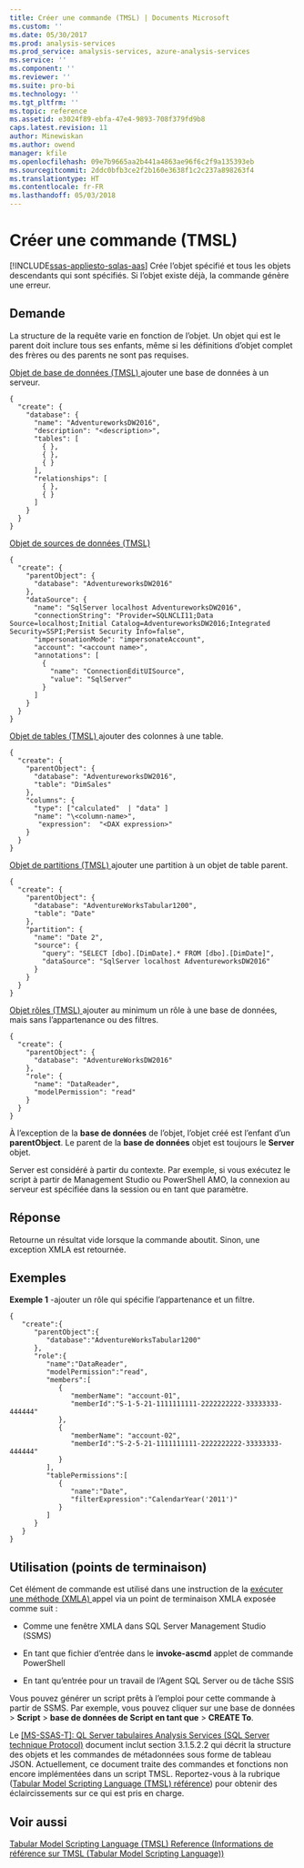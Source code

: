 ```yaml
---
title: Créer une commande (TMSL) | Documents Microsoft
ms.custom: ''
ms.date: 05/30/2017
ms.prod: analysis-services
ms.prod_service: analysis-services, azure-analysis-services
ms.service: ''
ms.component: ''
ms.reviewer: ''
ms.suite: pro-bi
ms.technology: ''
ms.tgt_pltfrm: ''
ms.topic: reference
ms.assetid: e3024f89-ebfa-47e4-9893-708f379fd9b8
caps.latest.revision: 11
author: Minewiskan
ms.author: owend
manager: kfile
ms.openlocfilehash: 09e7b9665aa2b441a4863ae96f6c2f9a135393eb
ms.sourcegitcommit: 2ddc0bfb3ce2f2b160e3638f1c2c237a898263f4
ms.translationtype: HT
ms.contentlocale: fr-FR
ms.lasthandoff: 05/03/2018
---
```

# <a name="create-command-tmsl"></a>Créer une commande (TMSL)
[!INCLUDE[ssas-appliesto-sqlas-aas](../../includes/ssas-appliesto-sqlas-aas.md)]
  Crée l’objet spécifié et tous les objets descendants qui sont spécifiés. Si l’objet existe déjà, la commande génère une erreur.  
  
## <a name="request"></a>Demande  
 La structure de la requête varie en fonction de l’objet. Un objet qui est le parent doit inclure tous ses enfants, même si les définitions d’objet complet des frères ou des parents ne sont pas requises.  
  
 [Objet de base de données &#40;TMSL&#41; ](../../analysis-services/tabular-models-scripting-language-objects/database-object-tmsl.md) ajouter une base de données à un serveur.  
  
```  
{   
  "create": {   
    "database": {   
      "name": "AdventureworksDW2016",   
      "description": "<description>",   
      "tables": [   
        { },   
        { },   
        { }   
      ],   
      "relationships": [   
        { },   
        { }   
      ]   
    }   
  }   
}  
```  
  
 [Objet de sources de données &#40;TMSL&#41;](../../analysis-services/tabular-models-scripting-language-objects/datasources-object-tmsl.md)  
  
```  
{  
  "create": {  
    "parentObject": {  
      "database": "AdventureworksDW2016"  
    },  
    "dataSource": {  
      "name": "SqlServer localhost AdventureworksDW2016",  
      "connectionString": "Provider=SQLNCLI11;Data Source=localhost;Initial Catalog=AdventureworksDW2016;Integrated Security=SSPI;Persist Security Info=false",  
      "impersonationMode": "impersonateAccount",  
      "account": "<account name>",  
      "annotations": [  
        {  
          "name": "ConnectionEditUISource",  
          "value": "SqlServer"  
        }  
      ]  
    }  
  }  
}  
```  
  
 [Objet de tables &#40;TMSL&#41; ](../../analysis-services/tabular-models-scripting-language-objects/tables-object-tmsl.md) ajouter des colonnes à une table.  
  
```  
{   
  "create": {   
    "parentObject": {   
      "database": "AdventureworksDW2016",   
      "table": "DimSales"  
    },   
    "columns": {   
      "type": ["calculated"  | "data" ]  
      "name": "\<column-name>",   
       "expression":  "<DAX expression>"  
    }   
  }   
}   
```  
  
 [Objet de partitions &#40;TMSL&#41; ](../../analysis-services/tabular-models-scripting-language-objects/partitions-object-tmsl.md) ajouter une partition à un objet de table parent.  
  
```  
{  
  "create": {  
    "parentObject": {  
      "database": "AdventureWorksTabular1200",  
      "table": "Date"  
    },  
    "partition": {  
      "name": "Date 2",  
      "source": {  
        "query": "SELECT [dbo].[DimDate].* FROM [dbo].[DimDate]",  
        "dataSource": "SqlServer localhost AdventureworksDW2016"  
      }  
    }  
  }  
}  
```  
  
 [Objet rôles &#40;TMSL&#41; ](../../analysis-services/tabular-models-scripting-language-objects/roles-object-tmsl.md) ajouter au minimum un rôle à une base de données, mais sans l’appartenance ou des filtres.  
  
```  
{  
  "create": {  
    "parentObject": {  
      "database": "AdventureWorksDW2016"  
    },  
    "role": {  
      "name": "DataReader",  
      "modelPermission": "read"  
    }  
  }  
}  
```  
  
 À l’exception de la **base de données** de l’objet, l’objet créé est l’enfant d’un **parentObject**. Le parent de la **base de données** objet est toujours le **Server** objet.  
  
 Server est considéré à partir du contexte. Par exemple, si vous exécutez le script à partir de Management Studio ou PowerShell AMO, la connexion au serveur est spécifiée dans la session ou en tant que paramètre.  
  
## <a name="response"></a>Réponse  
 Retourne un résultat vide lorsque la commande aboutit. Sinon, une exception XMLA est retournée.  
  
## <a name="examples"></a>Exemples  
 **Exemple 1** -ajouter un rôle qui spécifie l’appartenance et un filtre.  
  
```  
{   
   "create":{   
      "parentObject":{   
         "database":"AdventureWorksTabular1200"  
      },  
      "role":{  
         "name":"DataReader",  
         "modelPermission":"read",  
         "members":[   
            {  
               "memberName": "account-01",  
               "memberId":"S-1-5-21-1111111111-2222222222-33333333-444444"  
            },  
            {   
               "memberName": "account-02",  
               "memberId":"S-2-5-21-1111111111-2222222222-33333333-444444"  
            }  
         ],  
         "tablePermissions":[   
            {   
               "name":"Date",  
               "filterExpression":"CalendarYear('2011')"  
            }  
         ]  
      }  
   }  
}  
```  
  
## <a name="usage-endpoints"></a>Utilisation (points de terminaison)  
 Cet élément de commande est utilisé dans une instruction de la [exécuter une méthode &#40;XMLA&#41; ](../../analysis-services/xmla/xml-elements-methods-execute.md) appel via un point de terminaison XMLA exposée comme suit :  
  
-   Comme une fenêtre XMLA dans SQL Server Management Studio (SSMS)  
  
-   En tant que fichier d’entrée dans le **invoke-ascmd** applet de commande PowerShell  
  
-   En tant qu’entrée pour un travail de l’Agent SQL Server ou de tâche SSIS  
  
 Vous pouvez générer un script prêts à l’emploi pour cette commande à partir de SSMS.  Par exemple, vous pouvez cliquer sur une base de données > **Script** > **base de données de Script en tant que** > **CREATE To**.  
  
 Le [ \[MS-SSAS-T\]: QL Server tabulaires Analysis Services (SQL Server technique Protocol)](http://go.microsoft.com/fwlink/p/?LinkId=784855) document inclut section 3.1.5.2.2 qui décrit la structure des objets et les commandes de métadonnées sous forme de tableau JSON. Actuellement, ce document traite des commandes et fonctions non encore implémentées dans un script TMSL. Reportez-vous à la rubrique ([Tabular Model Scripting Language &#40;TMSL&#41; référence](../../analysis-services/tabular-model-scripting-language-tmsl-reference.md)) pour obtenir des éclaircissements sur ce qui est pris en charge.  

## <a name="see-also"></a>Voir aussi  
 [Tabular Model Scripting Language &#40;TMSL&#41; Reference (Informations de référence sur TMSL &#40;Tabular Model Scripting Language&#41;)](../../analysis-services/tabular-model-scripting-language-tmsl-reference.md)  
  
  
